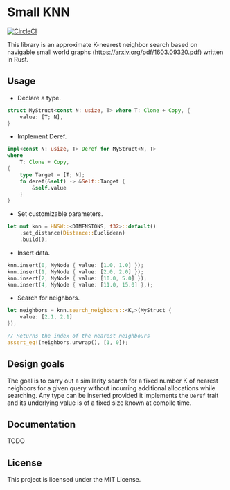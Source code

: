 # Small KNN

[![CircleCI](https://circleci.com/gh/thaiMao/small_knn.svg?style=shield)](https://app.circleci.com/pipelines/github/thaiMao/small_knn)

This library is an approximate K-nearest neighbor search based on navigable
small world graphs (https://arxiv.org/pdf/1603.09320.pdf) written in Rust.

## Usage

- Declare a type.

```rust
struct MyStruct<const N: usize, T> where T: Clone + Copy, {
    value: [T; N],
}
```

- Implement Deref.

```rust
impl<const N: usize, T> Deref for MyStruct<N, T>
where
    T: Clone + Copy,
{
    type Target = [T; N];
    fn deref(&self) -> &Self::Target {
        &self.value
    }
}
```

- Set customizable parameters.

```rust
let mut knn = HNSW::<DIMENSIONS, f32>::default()
    .set_distance(Distance::Euclidean)
    .build();
```

- Insert data.

```rust
knn.insert(0, MyNode { value: [1.0, 1.0] });
knn.insert(1, MyNode { value: [2.0, 2.0] });
knn.insert(2, MyNode { value: [10.0, 5.0] });
knn.insert(4, MyNode { value: [11.0, 15.0] },);
```

- Search for neighbors.

```rust
let neighbors = knn.search_neighbors::<K,>(MyStruct {
    value: [2.1, 2.1]
});

// Returns the index of the nearest neighbours
assert_eq!(neighbors.unwrap(), [1, 0]);
```

## Design goals

The goal is to carry out a similarity search for a fixed number K of nearest
neighbors for a given query without incurring additional allocations while
searching. Any type can be inserted provided it implements the `Deref` trait
and its underlying value is of a fixed size known at compile time.

## Documentation

TODO

## License

This project is licensed under the MIT License.
